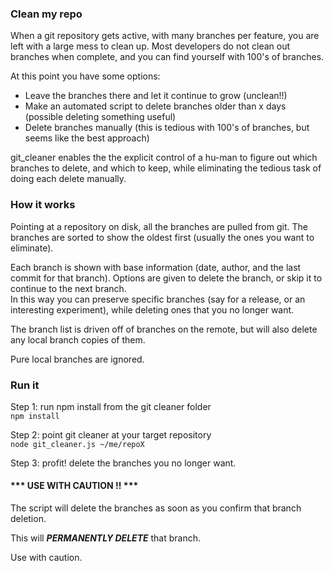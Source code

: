 ### Clean my repo
When a git repository gets active, with many branches per feature,
you are left with a large mess to clean up. Most developers do not clean
out branches when complete, and you can find yourself with 100's of
branches.

At this point you have some options: 

* Leave the branches there and let it continue to grow (unclean!!)
* Make an automated script to delete branches older than x days
(possible deleting something useful)
* Delete branches manually (this is tedious with 100's of branches, but
seems like the best approach)

git_cleaner enables the the explicit control of a hu-man to figure out
which branches to delete, and which to keep, while eliminating the
tedious task of doing each delete manually.

### How it works

Pointing at a repository on disk, all the branches are pulled from git.
The branches are sorted to show the oldest first (usually the ones
you want to eliminate).

Each branch is shown with base information (date, author, and the last
commit for that branch). Options are given to delete the branch, or skip it to continue to the next branch.  
In this way you can preserve specific branches (say for a release, or an
interesting experiment), while deleting ones that you no longer want.
  
The branch list is driven off of branches on the remote, but will also
delete any local branch copies of them.
   
Pure local branches are ignored.

### Run it

Step 1: run npm install from the git cleaner folder  
```npm install ``` 
  
Step 2: point git cleaner at your target repository  
```node git_cleaner.js ~/me/repoX```
  
Step 3: profit! delete the branches you no longer want.

#### *** USE WITH CAUTION !! ***  
The script will delete the branches as soon as you confirm that branch
deletion.   

This will ***PERMANENTLY DELETE*** that branch.   

Use with caution.

